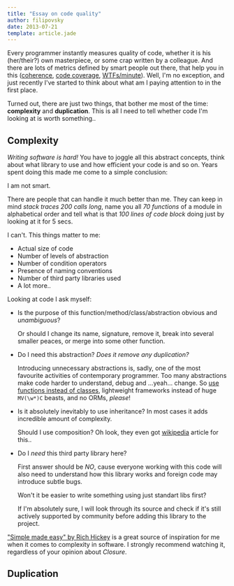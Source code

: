 ```yaml
---
title: "Essay on code quality"
author: filipovsky
date: 2013-07-21
template: article.jade
---
```


Every programmer instantly measures quality of code, whether it is his
(her/their?) own masterpiece, or some crap written by a colleague. And
there are lots of metrics defined by smart people out there, that help you in
this
([coherence](http://en.wikipedia.org/wiki/Cohesion_%28computer_science%29),
[code coverage](http://en.wikipedia.org/wiki/Code_coverage),
[WTFs/minute](http://www.osnews.com/story/19266/WTFs_m)). Well, I'm no exception, and just recently I've started to think about what am
I paying attention to in the first place.
<span class="more"></span>

Turned out, there are just two things, that bother me most of the time:
**complexity** and **duplication**. This is all I need to tell whether code I'm looking at is worth
something..

## Complexity

*Writing software is hard!* You have to joggle all this abstract concepts,
think about what library to use and how efficient your code is and so on.
Years spent doing this made me come to a simple conclusion:

I am not smart.

There are people that can handle it much better than me. They can keep in
mind *stack traces 200 calls long*, name you all *70 functions* of a
module in alphabetical order and tell what is that *100 lines of code
block* doing just by looking at it for 5 secs.

I can't. This things matter to me:

* Actual size of code
* Number of levels of abstraction
* Number of condition operators
* Presence of naming conventions
* Number of third party libraries used
* A lot more..

Looking at code I ask myself:

* Is the purpose of this function/method/class/abstraction obvious and
  *unambiguous*?

  Or should I change its name, signature, remove it, break into
  several smaller peaces, or merge into some other function.

* Do I need this abstraction? *Does it remove any duplication?*

  Introducing unnecessary abstractions is, sadly, one of the most
  favourite activities of contemporary programmer. Too many abstractions
  make code harder to understand, debug and ...yeah... change. So
  [use functions instead of classes](
  http://pyvideo.org/video/880/stop-writing-classes), lightweight
  frameworks instead of huge `MV(\w*)C` beasts, and no ORMs,
  *please*!

* Is it absolutely inevitably to use inheritance? In most cases it adds
  incredible amount of complexity.

  Should I use composition? Oh look, they even got
  [wikipedia](http://en.wikipedia.org/wiki/Composition_over_inheritance)
  article for this..

* Do I *need* this third party library here?

  First answer should be *NO*, cause everyone working with this code will
  also need to understand how this library works and foreign code may
  introduce subtle bugs.

  Won't it be easier to write something using just standart libs first?

  If I'm absolutely sure, I will look through its source and check if it's
  still actively supported by community before adding this library to the
  project.

["Simple made easy" by Rich
Hickey](http://www.infoq.com/presentations/Simple-Made-Easy) is a great
source of inspiration for me when it comes to complexity in software. I
strongly recommend watching it, regardless of your opinion about *Closure*.

## Duplication

